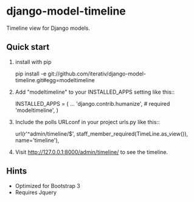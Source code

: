 django-model-timeline
=====================

Timeline view for Django models.

Quick start
-----------

1. install with pip

    pip install -e git://github.com/iterativ/django-model-timeline.git#egg=modeltimeline

2. Add "modeltimeline" to your INSTALLED_APPS setting like this::

    INSTALLED_APPS = (
        ...
        'django.contrib.humanize', # required
        'modeltimeline',
    )

3. Include the polls URLconf in your project urls.py like this::

    url(r'^admin/timeline/$', staff_member_required(TimeLine.as_view()), name='timeline'),

4. Visit http://127.0.0.1:8000/admin/timeline/ to see the timeline.


Hints
-----------
* Optimized for Bootstrap 3
* Requires Jquery